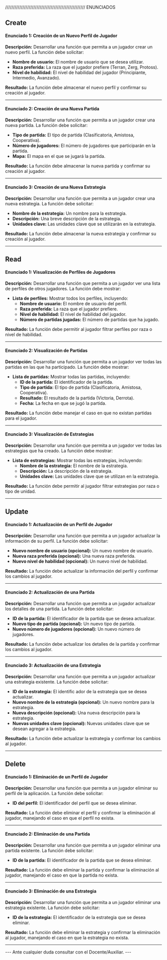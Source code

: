 ///////////////////////////////////////////////////
                         ENUNCIADOS

## Create

#### Enunciado 1: Creación de un Nuevo Perfil de Jugador

**Descripción:** Desarrollar una función que permita a un jugador crear un nuevo perfil. La función debe solicitar:

- **Nombre de usuario:** El nombre de usuario que se desea utilizar.
- **Raza preferida:** La raza que el jugador prefiere (Terran, Zerg, Protoss).
- **Nivel de habilidad:** El nivel de habilidad del jugador (Principiante, Intermedio, Avanzado).

**Resultado:** La función debe almacenar el nuevo perfil y confirmar su creación al jugador.

---

#### Enunciado 2: Creación de una Nueva Partida

**Descripción:** Desarrollar una función que permita a un jugador crear una nueva partida. La función debe solicitar:

- **Tipo de partida:** El tipo de partida (Clasificatoria, Amistosa, Cooperativa).
- **Número de jugadores:** El número de jugadores que participarán en la partida.
- **Mapa:** El mapa en el que se jugará la partida.

**Resultado:** La función debe almacenar la nueva partida y confirmar su creación al jugador.

---

#### Enunciado 3: Creación de una Nueva Estrategia

**Descripción:** Desarrollar una función que permita a un jugador crear una nueva estrategia. La función debe solicitar:

- **Nombre de la estrategia:** Un nombre para la estrategia.
- **Descripción:** Una breve descripción de la estrategia.
- **Unidades clave:** Las unidades clave que se utilizarán en la estrategia.

**Resultado:** La función debe almacenar la nueva estrategia y confirmar su creación al jugador.

---

## Read

#### Enunciado 1: Visualización de Perfiles de Jugadores

**Descripción:** Desarrollar una función que permita a un jugador ver una lista de perfiles de otros jugadores. La función debe mostrar:

- **Lista de perfiles:** Mostrar todos los perfiles, incluyendo:
  - **Nombre de usuario:** El nombre de usuario del perfil.
  - **Raza preferida:** La raza que el jugador prefiere.
  - **Nivel de habilidad:** El nivel de habilidad del jugador.
  - **Número de partidas jugadas:** El número de partidas que ha jugado.

**Resultado:** La función debe permitir al jugador filtrar perfiles por raza o nivel de habilidad.

---

#### Enunciado 2: Visualización de Partidas

**Descripción:** Desarrollar una función que permita a un jugador ver todas las partidas en las que ha participado. La función debe mostrar:

- **Lista de partidas:** Mostrar todas las partidas, incluyendo:
  - **ID de la partida:** El identificador de la partida.
  - **Tipo de partida:** El tipo de partida (Clasificatoria, Amistosa, Cooperativa).
  - **Resultado:** El resultado de la partida (Victoria, Derrota).
  - **Fecha:** La fecha en que se jugó la partida.

**Resultado:** La función debe manejar el caso en que no existan partidas para el jugador.

---

#### Enunciado 3: Visualización de Estrategias

**Descripción:** Desarrollar una función que permita a un jugador ver todas las estrategias que ha creado. La función debe mostrar:

- **Lista de estrategias:** Mostrar todas las estrategias, incluyendo:
  - **Nombre de la estrategia:** El nombre de la estrategia.
  - **Descripción:** La descripción de la estrategia.
  - **Unidades clave:** Las unidades clave que se utilizan en la estrategia.

**Resultado:** La función debe permitir al jugador filtrar estrategias por raza o tipo de unidad.

---

## Update

#### Enunciado 1: Actualización de un Perfil de Jugador

**Descripción:** Desarrollar una función que permita a un jugador actualizar la información de su perfil. La función debe solicitar:

- **Nuevo nombre de usuario (opcional):** Un nuevo nombre de usuario.
- **Nueva raza preferida (opcional):** Una nueva raza preferida.
- **Nuevo nivel de habilidad (opcional):** Un nuevo nivel de habilidad.

**Resultado:** La función debe actualizar la información del perfil y confirmar los cambios al jugador.

---

#### Enunciado 2: Actualización de una Partida

**Descripción:** Desarrollar una función que permita a un jugador actualizar los detalles de una partida. La función debe solicitar:

- **ID de la partida:** El identificador de la partida que se desea actualizar.
- **Nuevo tipo de partida (opcional):** Un nuevo tipo de partida.
- **Nuevo número de jugadores (opcional):** Un nuevo número de jugadores.

**Resultado:** La función debe actualizar los detalles de la partida y confirmar los cambios al jugador.

---

#### Enunciado 3: Actualización de una Estrategia

**Descripción:** Desarrollar una función que permita a un jugador actualizar una estrategia existente. La función debe solicitar:

- **ID de la estrategia:** El identific ador de la estrategia que se desea actualizar.
- **Nuevo nombre de la estrategia (opcional):** Un nuevo nombre para la estrategia.
- **Nueva descripción (opcional):** Una nueva descripción para la estrategia.
- **Nuevas unidades clave (opcional):** Nuevas unidades clave que se desean agregar a la estrategia.

**Resultado:** La función debe actualizar la estrategia y confirmar los cambios al jugador.

---

## Delete

#### Enunciado 1: Eliminación de un Perfil de Jugador

**Descripción:** Desarrollar una función que permita a un jugador eliminar su perfil de la aplicación. La función debe solicitar:

- **ID del perfil:** El identificador del perfil que se desea eliminar.

**Resultado:** La función debe eliminar el perfil y confirmar la eliminación al jugador, manejando el caso en que el perfil no exista.

---

#### Enunciado 2: Eliminación de una Partida

**Descripción:** Desarrollar una función que permita a un jugador eliminar una partida existente. La función debe solicitar:

- **ID de la partida:** El identificador de la partida que se desea eliminar.

**Resultado:** La función debe eliminar la partida y confirmar la eliminación al jugador, manejando el caso en que la partida no exista.

---

#### Enunciado 3: Eliminación de una Estrategia

**Descripción:** Desarrollar una función que permita a un jugador eliminar una estrategia existente. La función debe solicitar:

- **ID de la estrategia:** El identificador de la estrategia que se desea eliminar.

**Resultado:** La función debe eliminar la estrategia y confirmar la eliminación al jugador, manejando el caso en que la estrategia no exista.

---

--- Ante cualquier duda consultar con el Docente/Auxiliar. ---